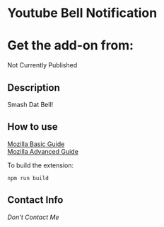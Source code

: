 # Youtube Bell Notification


# Get the add-on from:
Not Currently Published
## Description
Smash Dat Bell!

## How to use
[Mozilla Basic Guide](https://developer.mozilla.org/en-US/docs/Mozilla/Add-ons/WebExtensions/Your_first_WebExtension)\
[Mozilla Advanced Guide](https://developer.mozilla.org/en-US/docs/Mozilla/Add-ons/WebExtensions/Your_second_WebExtension)

To build the extension:
```
npm run build
```


## Contact Info
 _Don't Contact Me_